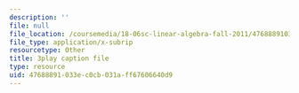 ```yaml
---
description: ''
file: null
file_location: /coursemedia/18-06sc-linear-algebra-fall-2011/47688891033ec0cb031aff67606640d9_0oBJN8F616U.srt
file_type: application/x-subrip
resourcetype: Other
title: 3play caption file
type: resource
uid: 47688891-033e-c0cb-031a-ff67606640d9
---
```


